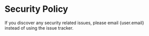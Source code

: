 # Security Policy

If you discover any security related issues, please email {user.email} instead of using the issue tracker.
